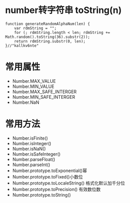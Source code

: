 # number转字符串 toString(n)
```
function generateRandomAlphaNum(len) {
    var rdmString = "";
    for (; rdmString.length < len; rdmString += Math.random().toString(36).substr(2));
    return rdmString.substr(0, len);
}//"kallkv6nte"
```

# 常用属性
* Number.MAX_VALUE
* Number.MIN_VALUE
* Number.MAX_SAFE_INTERGER
* Number.MIN_SAFE_INTERGER
* Number.NaN

# 常用方法
* Number.isFinite()
* Number.isInteger()
* Number.isNaN()
* Number.isSafeInteger()
* Number.parseFloat()
* Number.parseInt()
* Number.prototype.toExponential()幂
* Number.prototype.toFixed()小数位
* Number.prototype.toLocaleString() 格式化默认加千分位
* Number.prototype.toPrecision() 有效数位数
* Number.prototype.toString()
